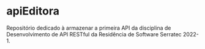 # apiEditora
Repositório dedicado à armazenar a primeira API da disciplina de Desenvolvimento de API RESTful da Residência de Software Serratec 2022-1.
